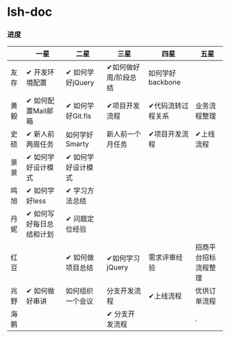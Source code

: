 # lsh-doc


### 进度


|     |    一星                 |      二星         |     三星           |    四星         |    五星            |  
|-----|-------------------------|-------------------|--------------------|-----------------|--------------------|
|友存  |✔ 开发环境配置          |✔ 如何学好jQuery   |✔如何做好周/阶段总结|如何学好backbone |                    |
|黄毅  |✔ 如何配置Mail邮箱      |✔ 如何学好Git.fis  |✔项目开发流程       |✔代码流转过程关系|业务流程整理        |
|史硕  |✔ 新人前两周任务        |   如何学好Smarty  |新人前一个月任务    |✔项目开发流程    |✔上线流程           |
|景景  |✔ 如何学好设计模式      |✔ 如何学好设计模式 |                    |                 |                    |
|鸣旭  |✔ 如何学好less          |✔ 学习方法总结     |                    |                 |                    |
|丹妮  |✔ 如何写好每日总结和计划|✔ 问题定位经验     |                    |                 |                    |
|红豆  |                        |✔ 如何做项目总结   |✔如何学习jQuery     |需求评审经验     |招商平台招标流程整理|
|兆野  |✔ 如何做好串讲          |  如何组织一个会议 |分支开发流程        |✔上线流程        |优供订单流程        |
|海鹏  |                        |                   |✔ 分支开发流程      |                 |                   .|
